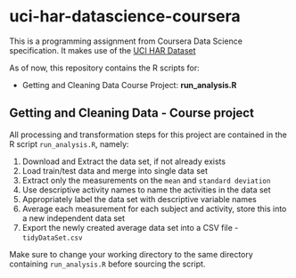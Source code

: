 # uci-har-datascience-coursera

This is a programming assignment from Coursera Data Science specification. It makes use of the [UCI HAR Dataset](https://d396qusza40orc.cloudfront.net/getdata%2Fprojectfiles%2FUCI%20HAR%20Dataset.zip)

As of now, this repository contains the R scripts for:
* Getting and Cleaning Data Course Project: __run_analysis.R__

## Getting and Cleaning Data - Course project

All processing and transformation steps for this project are contained in the R script `run_analysis.R`, namely:
1. Download and Extract the data set, if not already exists
2. Load train/test data and merge into single data set
3. Extract only the measurements on the `mean` and `standard deviation`
4. Use descriptive activity names to name the activities in the data set
5. Appropriately label the data set with descriptive variable names
6. Average each measurement for each subject and activity, store this into a new independent data set
7. Export the newly created average data set into a CSV file - `tidyDataSet.csv`

Make sure to change your working directory to the same directory containing `run_analysis.R` before sourcing the script.
